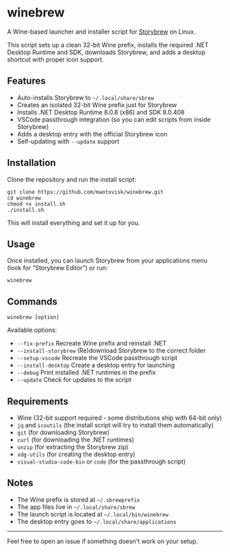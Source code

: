 # winebrew

A Wine-based launcher and installer script for [Storybrew](https://github.com/damnae/storybrew) on Linux.

This script sets up a clean 32-bit Wine prefix, installs the required .NET Desktop Runtime and SDK, downloads Storybrew, and adds a desktop shortcut with proper icon support.

## Features

- Auto-installs Storybrew to `~/.local/share/sbrew`
- Creates an isolated 32-bit Wine prefix just for Storybrew
- Installs .NET Desktop Runtime 8.0.8 (x86) and SDK 8.0.408
- VSCode passthrough integration (so you can edit scripts from inside Storybrew)
- Adds a desktop entry with the official Storybrew icon
- Self-updating with `--update` support

## Installation

Clone the repository and run the install script:

```
git clone https://github.com/maotovisk/winebrew.git
cd winebrew
chmod +x install.sh
./install.sh
```

This will install everything and set it up for you.

## Usage

Once installed, you can launch Storybrew from your applications menu (look for “Storybrew Editor”) or run:

```
winebrew
```

## Commands

```
winebrew [option]
```

Available options:

- `--fix-prefix`        Recreate Wine prefix and reinstall .NET
- `--install-storybrew` (Re)download Storybrew to the correct folder
- `--setup-vscode`      Recreate the VSCode passthrough script
- `--install-desktop`   Create a desktop entry for launching
- `--debug`             Print installed .NET runtimes in the prefix
- `--update`            Check for updates to the script

## Requirements

- Wine (32-bit support required - some distributions ship with 64-bit only)
- `jq` and `icoutils` (the install script will try to install them automatically)
- `git` (for downloading Storybrew)
- `curl` (for downloading the .NET runtimes)
- `unzip` (for extracting the Storybrew zip)
- `xdg-utils` (for creating the desktop entry)
- `visual-studio-code-bin` or `code` (for the passthrough script)

## Notes

- The Wine prefix is stored at `~/.sbrewprefix`
- The app files live in `~/.local/share/sbrew`
- The launch script is located at `~/.local/bin/winebrew`
- The desktop entry goes to `~/.local/share/applications`

---

Feel free to open an issue if something doesn't work on your setup.

